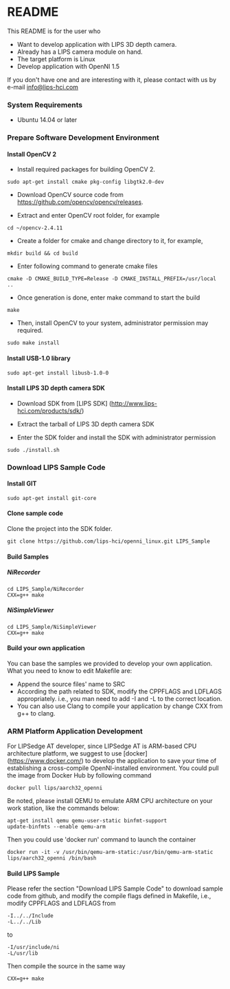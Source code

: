 # README #

This README is for the user who

* Want to develop application with LIPS 3D depth camera.
* Already has a LIPS camera module on hand.
* The target platform is Linux
* Develop application with OpenNI 1.5

If you don't have one and are interesting with it, please contact with us by e-mail [info@lips-hci.com](mailto:info@lips-hci.com)

### System Requirements ###

* Ubuntu 14.04 or later

### Prepare Software Development Environment ###

#### Install OpenCV 2 ####

* Install required packages for building OpenCV 2.

```
sudo apt-get install cmake pkg-config libgtk2.0-dev

```

* Download OpenCV source code from https://github.com/opencv/opencv/releases.

* Extract and enter OpenCV root folder, for example
```
cd ~/opencv-2.4.11
```
* Create a folder for cmake and change directory to it, for example,
```
mkdir build && cd build
```
* Enter following command to generate cmake files
```
cmake -D CMAKE_BUILD_TYPE=Release -D CMAKE_INSTALL_PREFIX=/usr/local ..
```
* Once generation is done, enter make command to start the build
```
make
```
* Then, install OpenCV to your system, administrator permission may required.
```
sudo make install
```
#### Install USB-1.0 library ####

```
sudo apt-get install libusb-1.0-0

```

#### Install LIPS 3D depth camera SDK ####

* Download SDK from [LIPS SDK] (http://www.lips-hci.com/products/sdk/)

* Extract the tarball of LIPS 3D depth camera SDK

* Enter the SDK folder and install the SDK with administrator permission
```
sudo ./install.sh
```

### Download LIPS Sample Code ###

#### Install GIT ####

```
sudo apt-get install git-core
```

#### Clone sample code ####
Clone the project into the SDK folder.

```
git clone https://github.com/lips-hci/openni_linux.git LIPS_Sample
```

#### Build Samples ####
##### NiRecorder #####
```
cd LIPS_Sample/NiRecorder
CXX=g++ make
```

##### NiSimpleViewer #####
```
cd LIPS_Sample/NiSimpleViewer
CXX=g++ make
```

#### Build your own application ####
You can base the samples we provided to develop your own application. What you need to know to edit Makefile are:

* Append the source files' name to SRC
* According the path related to SDK, modify the CPPFLAGS and LDFLAGS appropriately. i.e., you man need to add -I and -L to the correct location.
* You can also use Clang to compile your application by change CXX from g++ to clang.

### ARM Platform Application Development ###
For LIPSedge AT developer, since LIPSedge AT is ARM-based CPU architecture platform, we suggest to use [docker] (https://www.docker.com/) to develop the application to save your time of establishing a cross-compile OpenNI-installed environment. You could pull the image from Docker Hub by following command
```
docker pull lips/aarch32_openni
```
Be noted, please install QEMU to emulate ARM CPU architecture on your work station, like the commands below:
```
apt-get install qemu qemu-user-static binfmt-support
update-binfmts --enable qemu-arm
```
Then you could use 'docker run' command to launch the container
```
docker run -it -v /usr/bin/qemu-arm-static:/usr/bin/qemu-arm-static lips/aarch32_openni /bin/bash
```
#### Build LIPS Sample ####
Please refer the section "Download LIPS Sample Code" to download sample code from github, and modify the compile flags defined in Makefile, i.e., modify CPPFLAGS and LDFLAGS from
```
-I../../Include
-L../../Lib
```
to
```
-I/usr/include/ni
-L/usr/lib
```
Then compile the source in the same way
```
CXX=g++ make
```
